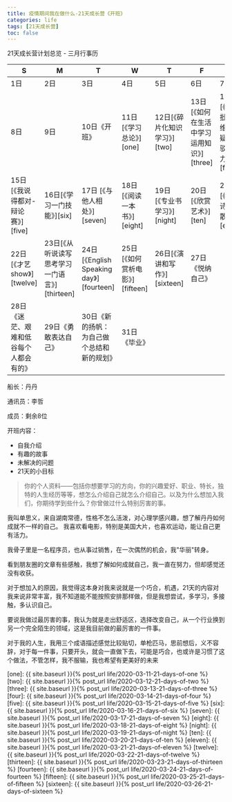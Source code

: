 ```yaml
---
title: 疫情期间我在做什么-21天成长营《开班》
categories: life
tags: [21天成长营]
toc: false
---
```


21天成长营计划总览 - 三月行事历


| S        |  M   |  T  |  W  |  T  |  F  |  S  |
| -------- | ----- | ---- |---- | ----| ---- | ---- |
| 1日        | 2日      |3日    |4日 |5日    |6日    |7日|
| 8日        | 9日      |10日《开班》 |11日[《学习总论》][one] |12日[《碎片化知识学习》][two] |13日[《如何在生活中学习运用知识》][three] |14日[《提高批判思维、质疑和反驳能力》][four] |
|15日[《我说得都对-辩论赛》][five] |16日[《学习一门技能》][six] |17日 [《与他人相处》][seven] |18日 [《阅读一本书》][eight] |19日 [《专业书学习》][night] |20日 [《欣赏艺术》][ten] |21日[《欣赏诗歌、散文》][eleven] |
|22日 [《才艺show》][twelve]  |23日[《从听说读写思考学习一门语言》][thirteen] |24日[《English Speaking day》][fourteen] |25日 [《如何赏析电影》][fifteen] |26日[《演讲和写作》][sixteen] |27日《悦纳自己》 |   
|28日 《迷茫、艰难和低谷每个人都会有的》 |29日《勇敢表达自己》 |30日《新的扬帆：为自己做个总结和新的规划》 |31日《毕业》|       |       |       |       |


船长：丹丹

通讯员：李哲

成员：剩余8位


开班内容：

- 自我介绍
- 有趣的故事
- 未解决的问题
- 21天的小目标



> 你的个人资料——包括你想要学习的方向，你的兴趣爱好、职业、特长，独特的人生经历等等，想怎么介绍自己就怎么介绍自己。以及为什么想加入我们，你期待学到些什么？你曾做过什么特别厉害的事。

我叫单思义，来自湖南常德，性格不怎么活泼，对心理学感兴趣，想了解丹丹如何成就不一样的自己。
我喜欢看电影，特别是美国大片，也喜欢运动，能让自己更有活力。

我骨子里是一名程序员，也从事过销售，在一次偶然的机会，我"华丽"转身。

看到朋友圈的文章有些感触，我想了解如何成就自己，我一直在努力，但却感觉还没有收获。

对于想加入的原因，我觉得这本身对我来说就是一个巧合，机遇，21天的内容对我来说非常丰富，我不知道能不能按照安排那样做，但是我想尝试，多学习，多接触，多认识自己。

要说我做过最厉害的事，我认为就是走出舒适区，选择改变自己，从一个行业换到另一个完全陌生的领域，这是我目前做的最厉害的一件事。

对于我的人生，我用三个成语描述感觉比较贴切，单枪匹马，思前想后，义不容辞，对于每一件事，只要开头，就会一直做下去，可能是巧合，也或许是习惯了这个做法，不管怎样，我不服输，我也希望有更美好的未来



[one]: {{ site.baseurl }}{% post_url life/2020-03-11-21-days-of-one %}
[two]: {{ site.baseurl }}{% post_url life/2020-03-12-21-days-of-two %}
[three]: {{ site.baseurl }}{% post_url life/2020-03-13-21-days-of-three %}
[four]: {{ site.baseurl }}{% post_url life/2020-03-14-21-days-of-four %}
[five]: {{ site.baseurl }}{% post_url life/2020-03-15-21-days-of-five %}
[six]: {{ site.baseurl }}{% post_url life/2020-03-16-21-days-of-six %}
[seven]: {{ site.baseurl }}{% post_url life/2020-03-17-21-days-of-seven %}
[eight]: {{ site.baseurl }}{% post_url life/2020-03-18-21-days-of-eight %}
[night]: {{ site.baseurl }}{% post_url life/2020-03-19-21-days-of-night %}
[ten]: {{ site.baseurl }}{% post_url life/2020-03-20-21-days-of-ten %}
[eleven]: {{ site.baseurl }}{% post_url life/2020-03-21-21-days-of-eleven %}
[twelve]: {{ site.baseurl }}{% post_url life/2020-03-22-21-days-of-twelve %}
[thirteen]: {{ site.baseurl }}{% post_url life/2020-03-23-21-days-of-thirteen %}
[fourteen]: {{ site.baseurl }}{% post_url life/2020-03-24-21-days-of-fourteen %}
[fifteen]: {{ site.baseurl }}{% post_url life/2020-03-25-21-days-of-fifteen %}
[sixteen]: {{ site.baseurl }}{% post_url life/2020-03-26-21-days-of-sixteen %}

